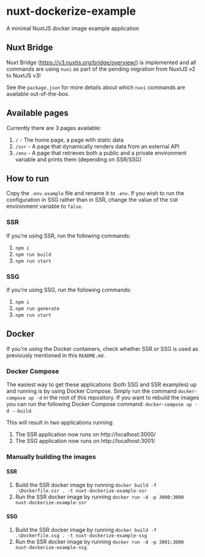 # nuxt-dockerize-example
A minimal NuxtJS docker image example application

## Nuxt Bridge
Nuxt Bridge (https://v3.nuxtjs.org/bridge/overview/) is implemented and all commands are using `nuxi` as part of the pending migration from NuxtJS v2 to NuxtJS v3!

See the `package.json` for more details about which `nuxi` commands are available out-of-the-box.

## Available pages
Currently there are 3 pages available:
1. `/` - The home page, a page with static data
2. `/ssr` - A page that dynamically renders data from an external API
3. `/env` - A page that retrieves both a public and a private environment variable and prints them (depending on SSR/SSG)

## How to run
Copy the `.env.example` file and rename it to `.env`.
If you wish to run the configuration in SSG rather than in SSR, change the value of the `SSR` environment variable to `false`.

### SSR
If you're using SSR, run the following commands:
1. `npm i`
2. `npm run build`
3. `npm run start`

### SSG
If you're using SSG, run the following commands:
1. `npm i`
2. `npm run generate`
3. `npm run start`

## Docker
If you're using the Docker containers, check whether SSR or SSG is used as previously mentioned in this `README.md`.

### Docker Compose

The easiest way to get these applications (both SSG and SSR examples) up and running is by using Docker Compose.
Simply run the command `docker-compose up -d` in the root of this repository. If you want to rebuild the images you can run the following Docker Compose command: `docker-compose up -d --build`.

This will result in two applications running:
1. The SSR application now runs on http://localhost:3000/
2. The SSG application now runs on http://localhost:3001/

### Manually building the images
#### SSR
1. Build the SSR docker image by running `docker build -f .\Dockerfile.ssr . -t nuxt-dockerize-example-ssr`
2. Run the SSR docker image by running `docker run -d -p 3000:3000 nuxt-dockerize-example-ssr`

#### SSG
1. Build the SSR docker image by running `docker build -f .\Dockerfile.ssg . -t nuxt-dockerize-example-ssg`
2. Run the SSR docker image by running `docker run -d -p 3001:3000 nuxt-dockerize-example-ssg`
